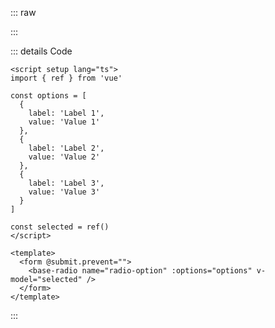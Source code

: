::: raw

<ClientOnly>
  <RadioExample />
</ClientOnly>

:::

::: details Code

```vue
<script setup lang="ts">
import { ref } from 'vue'

const options = [
  {
    label: 'Label 1',
    value: 'Value 1'
  },
  {
    label: 'Label 2',
    value: 'Value 2'
  },
  {
    label: 'Label 3',
    value: 'Value 3'
  }
]

const selected = ref()
</script>

<template>
  <form @submit.prevent="">
    <base-radio name="radio-option" :options="options" v-model="selected" />
  </form>
</template>
```

:::
